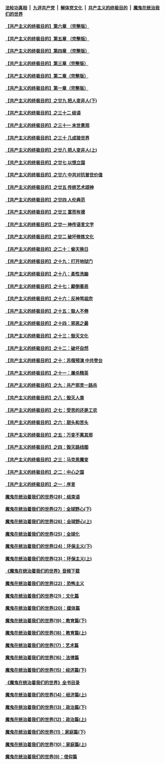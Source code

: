 ####  [法轮功真相](../../../../basic/blob/master/README.md?t=03060814) &nbsp;|&nbsp; [九评共产党](../../../../9ping.md/blob/master/README.md?t=03060814) &nbsp;|&nbsp; [解体党文化](../../../../jtdwh.md/blob/master/README.md?t=03060814)  &nbsp;|&nbsp; [共产主义的终极目的](../../../../gczydzjmd.md/blob/master/README.md?t=03060814) &nbsp;|&nbsp; [魔鬼在统治我们的世界](../../../../mgztzwmdsj.md/blob/master/README.md?t=03060814) 

#### [【共产主义的终极目的】第六章 （完整版）](../pages/nsc422/n11428913.md?t=03060814) 

#### [【共产主义的终极目的】第五章 （完整版）](../pages/nsc422/n11428912.md?t=03060814) 

#### [【共产主义的终极目的】第四章 （完整版）](../pages/nsc422/n11428907.md?t=03060814) 

#### [【共产主义的终极目的】第三章（完整版）](../pages/nsc422/n11428848.md?t=03060814) 

#### [【共产主义的终极目的】第二章（完整版）](../pages/nsc422/n11428831.md?t=03060814) 

#### [【共产主义的终极目的】第一章（完整版）](../pages/nsc422/n11417651.md?t=03060814) 

#### [【共产主义的终极目的】之廿九 把人变非人(下)](../pages/nsc422/n11344140.md?t=03060814) 

#### [【共产主义的终极目的】之三十二 结语](../pages/nsc422/n11360535.md?t=03060814) 

#### [【共产主义的终极目的】之三十一 末世景观](../pages/nsc422/n11351129.md?t=03060814) 

#### [【共产主义的终极目的】之三十 几成狼世界](../pages/nsc422/n11348280.md?t=03060814) 

#### [【共产主义的终极目的】之廿八 把人变非人(上)](../pages/nsc422/n11340492.md?t=03060814) 

#### [【共产主义的终极目的】之廿七 以恨立国](../pages/nsc422/n11336944.md?t=03060814) 

#### [【共产主义的终极目的】之廿六 中共对抗普世价值](../pages/nsc422/n11324785.md?t=03060814) 

#### [【共产主义的终极目的】之廿五 传统艺术颂神](../pages/nsc422/n11296396.md?t=03060814) 

#### [【共产主义的终极目的】之廿四 人伦典范](../pages/nsc422/n11296397.md?t=03060814) 

#### [【共产主义的终极目的】之廿三 富而有德](../pages/nsc422/n11283598.md?t=03060814) 

#### [【共产主义的终极目的】之廿一 神传语言文字](../pages/nsc422/n11263265.md?t=03060814) 

#### [【共产主义的终极目的】之廿二 破坏修炼文化](../pages/nsc422/n11245728.md?t=03060814) 

#### [【共产主义的终极目的】之二十：偷天换日](../pages/nsc422/n11238846.md?t=03060814) 

#### [【共产主义的终极目的】之十九：打开地狱门](../pages/nsc422/n11206376.md?t=03060814) 

#### [【共产主义的终极目的】之十八：柔性洗脑](../pages/nsc422/n11199994.md?t=03060814) 

#### [【共产主义的终极目的】之十七：颠倒善恶](../pages/nsc422/n11179782.md?t=03060814) 

#### [【共产主义的终极目的】之十六：反神骂祖宗](../pages/nsc422/n11166798.md?t=03060814) 

#### [【共产主义的终极目的】之十五：毁人不倦](../pages/nsc422/n11166792.md?t=03060814) 

#### [【共产主义的终极目的】之十四：邪恶之最](../pages/nsc422/n11150249.md?t=03060814) 

#### [【共产主义的终极目的】之十三：毁灭文化](../pages/nsc422/n11135227.md?t=03060814) 

#### [【共产主义的终极目的】之十二：破坏自然](../pages/nsc422/n11135214.md?t=03060814) 

#### [【共产主义的终极目的】之十：苏俄预演 中共登台](../pages/nsc422/n11118424.md?t=03060814) 

#### [【共产主义的终极目的】之十一：屠杀精英](../pages/nsc422/n11118442.md?t=03060814) 

#### [【共产主义的终极目的】之九：共产邪灵一路杀](../pages/nsc422/n11114139.md?t=03060814) 

#### [【共产主义的终极目的】之八：毁灭人类](../pages/nsc422/n11108503.md?t=03060814) 

#### [【共产主义的终极目的】之七：受苦的还是工农](../pages/nsc422/n11101809.md?t=03060814) 

#### [【共产主义的终极目的】之六：甜头和苦头](../pages/nsc422/n11096971.md?t=03060814) 

#### [【共产主义的终极目的】之五：万变不离其邪](../pages/nsc422/n11091285.md?t=03060814) 

#### [【共产主义的终极目的】之四：毁灭路线图](../pages/nsc422/n11086284.md?t=03060814) 

#### [【共产主义的终极目的】之三：马克思魔变](../pages/nsc422/n11061941.md?t=03060814) 

#### [【共产主义的终极目的】之二：中心之国](../pages/nsc422/n11047728.md?t=03060814) 

#### [【共产主义的终极目的】之一：序言](../pages/nsc422/n11086077.md?t=03060814) 

#### [魔鬼在统治着我们的世界(28)：结束语](../pages/nsc422/n10936246.md?t=03060814) 

#### [魔鬼在统治着我们的世界(27)：全球野心(下)](../pages/nsc422/n10928319.md?t=03060814) 

#### [魔鬼在统治着我们的世界(26)：全球野心(上)](../pages/nsc422/n10900318.md?t=03060814) 

#### [魔鬼在统治着我们的世界(25)：全球化](../pages/nsc422/n10788205.md?t=03060814) 

#### [魔鬼在统治着我们的世界(24)：环保主义(下)](../pages/nsc422/n10695307.md?t=03060814) 

#### [魔鬼在统治着我们的世界(23)：环保主义(上)](../pages/nsc422/n10688613.md?t=03060814) 

#### [《魔鬼在统治着我们的世界》音频下载](../pages/nsc422/n10635553.md?t=03060814) 

#### [魔鬼在统治着我们的世界(22)：恐怖主义](../pages/nsc422/n10614727.md?t=03060814) 

#### [魔鬼在统治着我们的世界(21)：文化篇](../pages/nsc422/n10597706.md?t=03060814) 

#### [魔鬼在统治着我们的世界(20)：媒体篇](../pages/nsc422/n10586579.md?t=03060814) 

#### [魔鬼在统治着我们的世界(19)：教育篇(下)](../pages/nsc422/n10564808.md?t=03060814) 

#### [魔鬼在统治着我们的世界(18)：教育篇(上)](../pages/nsc422/n10526970.md?t=03060814) 

#### [魔鬼在统治着我们的世界(17)：艺术篇](../pages/nsc422/n10499093.md?t=03060814) 

#### [魔鬼在统治着我们的世界(16)：法律篇](../pages/nsc422/n10485969.md?t=03060814) 

#### [魔鬼在统治着我们的世界(15)：经济篇(下)](../pages/nsc422/n10469975.md?t=03060814) 

#### [《魔鬼在统治着我们的世界》全书目录](../pages/nsc422/n10464261.md?t=03060814) 

#### [魔鬼在统治着我们的世界(14)：经济篇(上)](../pages/nsc422/n10457370.md?t=03060814) 

#### [魔鬼在统治着我们的世界(13)：政治篇(下)](../pages/nsc422/n10448270.md?t=03060814) 

#### [魔鬼在统治着我们的世界(12)：政治篇(上)](../pages/nsc422/n10444576.md?t=03060814) 

#### [魔鬼在统治着我们的世界(11)：家庭篇(下)](../pages/nsc422/n10440961.md?t=03060814) 

#### [魔鬼在统治着我们的世界(10)：家庭篇(上)](../pages/nsc422/n10435448.md?t=03060814) 

#### [魔鬼在统治着我们的世界(9)：信仰篇](../pages/nsc422/n10432159.md?t=03060814) 

